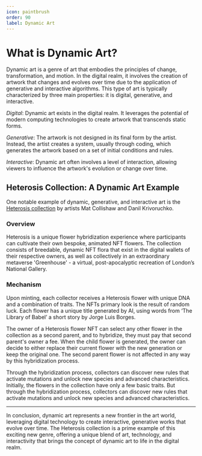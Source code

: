 ```yaml
---
icon: paintbrush
order: 90
label: Dynamic Art
---
```


# What is Dynamic Art?

Dynamic art is a genre of art that embodies the principles of change, transformation, and motion. In the digital realm, it involves the creation of artwork that changes and evolves over time due to the application of generative and interactive algorithms. This type of art is typically characterized by three main properties: it is digital, generative, and interactive.

*Digital*: Dynamic art exists in the digital realm. It leverages the potential of modern computing technologies to create artwork that transcends static forms.

*Generative*: The artwork is not designed in its final form by the artist. Instead, the artist creates a system, usually through coding, which generates the artwork based on a set of initial conditions and rules.

*Interactive*: Dynamic art often involves a level of interaction, allowing viewers to influence the artwork's evolution or change over time.


## Heterosis Collection: A Dynamic Art Example

One notable example of dynamic, generative, and interactive art is the [Heterosis collection](https://og.art/collections/heterosis/) by artists Mat Collishaw and Danil Krivoruchko.


### Overview

Heterosis is a unique flower hybridization experience where participants can cultivate their own bespoke, animated NFT flowers. The collection consists of breedable, dynamic NFT flora that exist in the digital wallets of their respective owners, as well as collectively in an extraordinary metaverse 'Greenhouse' - a virtual, post-apocalyptic recreation of London’s National Gallery.


### Mechanism

Upon minting, each collector receives a Heterosis flower with unique DNA and a combination of traits. The NFTs primary look is the result of random luck. Each flower has a unique title generated by AI, using words from ‘The Library of Babel’ a short story by Jorge Luis Borges.

The owner of a Heterosis flower NFT can select any other flower in the collection as a second parent, and to hybridize, they must pay that second parent's owner a fee. When the child flower is generated, the owner can decide to either replace their current flower with the new generation or keep the original one. The second parent flower is not affected in any way by this hybridization process.

Through the hybridization process, collectors can discover new rules that activate mutations and unlock new species and advanced characteristics. Initially, the flowers in the collection have only a few basic traits. But through the hybridization process, collectors can discover new rules that activate mutations and unlock new species and advanced characteristics.

---

In conclusion, dynamic art represents a new frontier in the art world, leveraging digital technology to create interactive, generative works that evolve over time. The Heterosis collection is a prime example of this exciting new genre, offering a unique blend of art, technology, and interactivity that brings the concept of dynamic art to life in the digital realm.